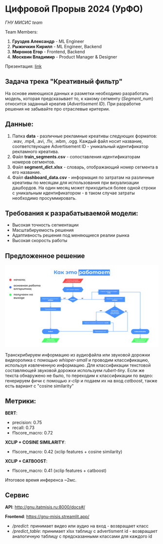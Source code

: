 # Цифровой Прорыв 2024 (УрФО)

*ГНУ МИСИС team*

Team Members:
1) **Груздев Александр** - ML Engineer
2) **Рыжичкин Кирилл** - ML Engineer, Backend
3) **Миронов Егор** - Frontend, Backend
4) **Москвин Владимир** - Product Manager & Designer

Презентация: [link](https://drive.google.com/)

## Задача трека "Креативный фильтр"

На основе имеющихся данных и разметки необходимо разработать модель, которая предсказывает то, к какому сегменту (*Segment_num*) относится заданный креатив (*Advertisement ID*). При разработке решения не забывайте про отраслевые критерии.

## Данные:

1. Папка **data** - различные рекламные креативы следующих форматов: .wav, .mp4, .avi, .flv, .wbm, .ogg. Каждый файл носит название, соответствующее Advertisement ID - уникальный идентификатор рекламного креатива.
2. Файл **train_segments.csv** - сопоставления идентификаторам номеров сегментов.
3. Файл **segment_dict.xlsx** - словарь, отображающий номер сегмента в его название.
4. Файл **dashboard_data.csv** - информация по затратам на различные креативы по месяцам для использования при визуализации дашбордов. На один месяц может приходиться более одной строки с уникальным идентификатором - в таком случае затраты необходимо просуммировать.

## Требования к разрабатываемой модели:
- Высокая точность сегментации
- Масштабируемость решения
- Адаптивность решения под меняющиеся реалии рынка
- Высокая скорость работы

## Предложенное решение

![pipe](scheme.png)

Транскрибируем информацию из аудиофайла или звуковой дорожки видеоролика с помощью *whisper-small* и проводим классификацию, используя извлеченную информацию. Для классификации текстовой составляющей звуковой дорожки используем *rubert-tiny*. Если же текста обнаружено не было, то переходим к классификации по видео: генерируем фичи с помощью *x-clip* и подаем их на вход *catboost*, также есть вариант с "cosine similarity"

## Метрики:

**BERT**:
- precision: 0.75
- recall: 0.73
- f1score_macro: 0.72

**XCLIP + COSINE SIMILARITY**: 
- f1score_macro: 0.42 (xclip features + cosine similarity)

**XCLIP + CATBOOST**: 
- f1score_macro: 0.41 (xclip features + catboost)

Итоговое время инференса ~2мс.

## Сервис

**API**: http://gnu.itatmisis.ru:8000/docs#/

**Frontend**: https://gnu-misis.streamlit.app/

- */predict*: принимает видео или аудио на вход - возвращает класс
- */predict_table*: принимает xlsx таблицу с advertisment id - возвращает аналогичную таблицу с предсказанными классами для каждого id
